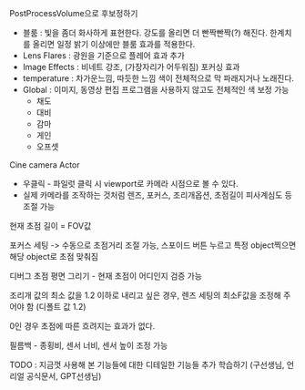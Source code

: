 PostProcessVolume으로 후보정하기

- 블룸 : 빛을 좀더 화사하게 표현한다. 강도를 올리면 더 빤짝빤짝(?) 해진다. 한계치를 올리면 일정 밝기 이상에만 블룸 효과를 적용한다.
- Lens Flares : 광원을 기준으로 플레어 효과 추가
- Image Effects : 비네트 강조, (가장자리가 어두워짐) 포커싱 효과
- temperature : 차가운느낌, 따듯한 느낌 색이 전체적으로 막 파래지거나 노래진다.
- Global : 이미지, 동영상 편집 프로그램을 사용하지 않고도 전체적인 색 보정 가능
  - 채도
  - 대비
  - 감마
  - 게인
  - 오프셋

Cine camera Actor

- 우클릭 - 파일럿 클릭 시 viewport로 카메라 시점으로 볼 수 있다.
- 실제 카메라를 조작하는 것처럼 렌즈, 포커스, 조리개옵션, 초점길이 피사계심도 등 조절 가능

현재 초점 길이 = FOV값

포커스 세팅 -> 수동으로 초점거리 조절 가능, 스포이드 버튼 누르고 특정 object찍으면 해당 object로 초점 맞춰짐

디버그 초점 평면 그리기 - 현재 초점이 어디인지 검증 가능

조리개 값의 최소 값을 1.2 이하로 내리고 싶은 경우, 렌즈 세팅의 최소F값을 조정해 주어야 함 (디폴트 값 1.2)

0인 경우 초점에 따른 흐려지는 효과가 없다.

필름백 - 종횡비, 센서 너비, 센서 높이 조정 가능



TODO : 지금껏 사용해 본 기능들에 대한 디테일한 기능들 추가 학습하기 (구선생님, 언리얼 공식문서, GPT선생님)
